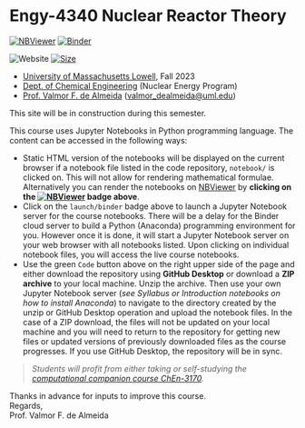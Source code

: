 # Engy-4340 Nuclear Reactor Theory

[![NBViewer](https://raw.githubusercontent.com/jupyter/design/master/logos/Badges/nbviewer_badge.svg)](https://nbviewer.jupyter.org/github/dpploy/engy-4340/tree/main/notebooks/)
[![Binder](https://mybinder.org/badge_logo.svg)](https://mybinder.org/v2/gh/dpploy/engy-4340/main?filepath=notebooks)

![Website](https://img.shields.io/website/https/github.com/dpploy/engy-4340.svg)
[![Size](https://img.shields.io/github/repo-size/dpploy/engy-4340.svg?label=size&style=flat)](https://github.com/dpploy/engy-4340)

   + [University of Massachusetts Lowell](https://www.uml.edu/), Fall 2023
   + [Dept. of Chemical Engineering](https://www.uml.edu/Engineering/Chemical/) (Nuclear Energy Program)
   + [Prof. Valmor F. de Almeida](https://www.uml.edu/Engineering/Chemical/faculty/de-Almeida-Valmor.aspx) (valmor_dealmeida@uml.edu)

This site will be in construction during this semester.

This course uses Jupyter Notebooks in Python programming language. The content can be accessed in
the following ways:
+ Static HTML version of the notebooks will be displayed on the current browser if a 
notebook file listed in the code repository, `notebook/` is clicked on. This will not allow for rendering mathematical formulae. Alternatively you can render the notebooks on [NBViewer](http://nbviewer.jupyter.org/) by **clicking on the [![NBViewer](https://raw.githubusercontent.com/jupyter/design/master/logos/Badges/nbviewer_badge.svg)](https://nbviewer.jupyter.org/github/dpploy/engy-4340/tree/main/notebooks/) badge above**.
+ Click on the `launch/binder` badge above to launch a Jupyter Notebook server for the
course notebooks. There will be a delay for the Binder cloud server to build a 
Python (Anaconda) programming environment for you. However once it is done, it will 
start a Jupyter Notebook server on your web browser with all notebooks listed. Upon 
clicking on individual notebook files, you will access the live course notebooks.
+ Use the green `Code` button above on the right upper side of the page and either download the repository using **GitHub Desktop** or download a **ZIP archive** to your local machine. Unzip the archive. Then use your own Jupyter Notebook server (*see Syllabus or Introduction notebooks on how to install Anaconda*) to navigate to the directory created by the unzip or GitHub Desktop operation and upload the notebook files. In the case of a ZIP download, the files will not be updated on your local machine and you will need to return to the repository for getting new files or updated versions of previously downloaded files as the course progresses. If you use GitHub Desktop, the repository will be in sync.

> *Students will profit from either taking or self-studying the [computational companion course ChEn-3170](https://github.com/dpploy/chen-3170).*

Thanks in advance for inputs to improve this course.\
Regards,\
Prof. Valmor F. de Almeida
